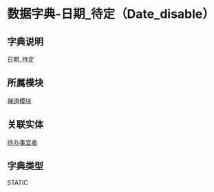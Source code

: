 # 数据字典-日期_待定（Date_disable）
## 字典说明
日期_待定

## 所属模块
[禅道模块](../module/zentao)

## 关联实体
[待办事宜表](../module/zentao/Todo)

## 字典类型
STATIC



